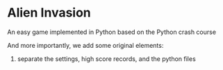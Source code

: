 # Alien Invasion
An easy game implemented in Python based on the Python crash course

And more importantly, we add some original elements:

1. separate the settings, high score records, and the python files

